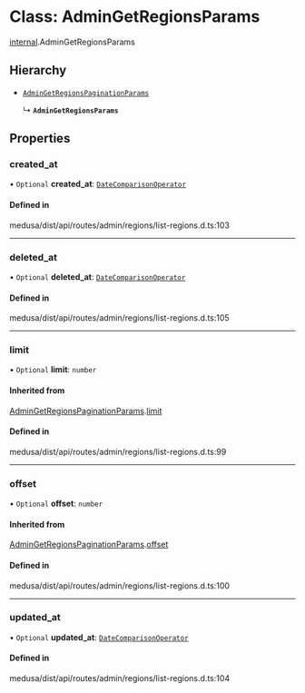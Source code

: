 # Class: AdminGetRegionsParams

[internal](../modules/internal-22.md).AdminGetRegionsParams

## Hierarchy

- [`AdminGetRegionsPaginationParams`](internal-22.AdminGetRegionsPaginationParams.md)

  ↳ **`AdminGetRegionsParams`**

## Properties

### created\_at

• `Optional` **created\_at**: [`DateComparisonOperator`](internal-2.DateComparisonOperator.md)

#### Defined in

medusa/dist/api/routes/admin/regions/list-regions.d.ts:103

___

### deleted\_at

• `Optional` **deleted\_at**: [`DateComparisonOperator`](internal-2.DateComparisonOperator.md)

#### Defined in

medusa/dist/api/routes/admin/regions/list-regions.d.ts:105

___

### limit

• `Optional` **limit**: `number`

#### Inherited from

[AdminGetRegionsPaginationParams](internal-22.AdminGetRegionsPaginationParams.md).[limit](internal-22.AdminGetRegionsPaginationParams.md#limit)

#### Defined in

medusa/dist/api/routes/admin/regions/list-regions.d.ts:99

___

### offset

• `Optional` **offset**: `number`

#### Inherited from

[AdminGetRegionsPaginationParams](internal-22.AdminGetRegionsPaginationParams.md).[offset](internal-22.AdminGetRegionsPaginationParams.md#offset)

#### Defined in

medusa/dist/api/routes/admin/regions/list-regions.d.ts:100

___

### updated\_at

• `Optional` **updated\_at**: [`DateComparisonOperator`](internal-2.DateComparisonOperator.md)

#### Defined in

medusa/dist/api/routes/admin/regions/list-regions.d.ts:104
